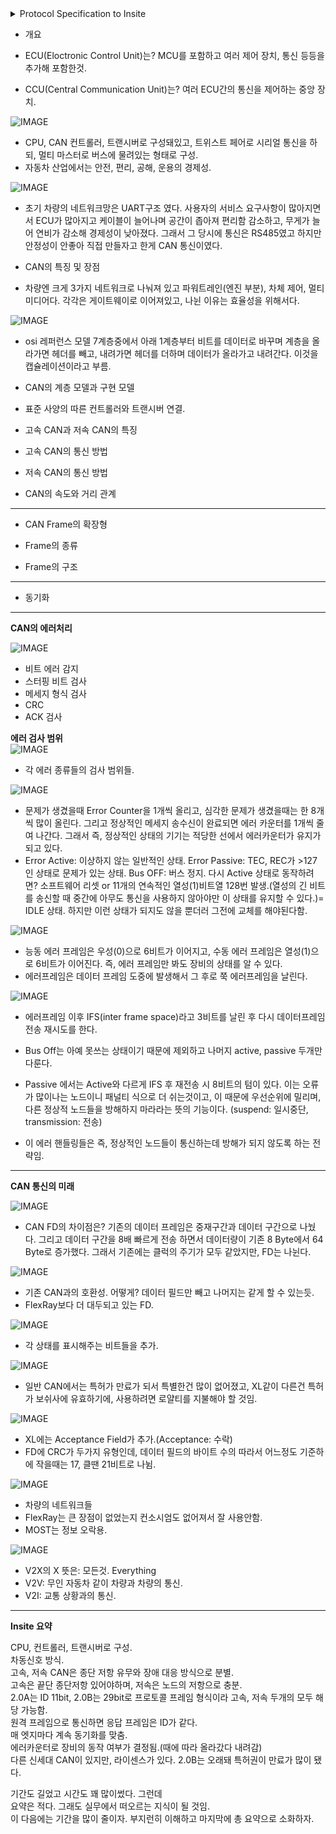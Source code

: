 <details><summary>Protocol Specification to Insite</summary>  
  
  * Broadcast address 란? 네트워크에 연결된 모든 노드에게 전송하는 주소. 예로 특정 ID를 필터링 하지않고 모든 노드가 수신하게 설계한다면 이 ID는 브로드캐스트 주소다.(물리적인 브로드캐스트는 없다.)  
  
  
</details>  
  
* 개요  
  
* ECU(Eloctronic Control Unit)는? MCU를 포함하고 여러 제어 장치, 통신 등등을 추가해 포함한것.  
* CCU(Central Communication Unit)는? 여러 ECU간의 통신을 제어하는 중앙 장치.  
  
![IMAGE](https://raw.githubusercontent.com/nogi-bot/resources/main/starpolar/images/17dd0477-5424-41a4-94ee-8c498c4ea03e-image.png)  
* CPU, CAN 컨트롤러, 트랜시버로 구성돼있고, 트위스트 페어로 시리얼 통신을 하되, 멀티 마스터로 버스에 물려있는 형태로 구성.  
* 자동차 산업에서는 안전, 편리, 공해, 운용의 경제성.  
  
![IMAGE](https://raw.githubusercontent.com/nogi-bot/resources/main/starpolar/images/691cf811-e4ca-459f-b093-4e94591737fa-image.png)  
* 초기 차량의 네트워크망은 UART구조 였다. 사용자의 서비스 요구사항이 많아지면서 ECU가 많아지고 케이블이 늘어나며 공간이 좁아져 편리함 감소하고, 무게가 늘어 연비가 감소해 경제성이 낮아졌다. 그래서 그 당시에 통신은 RS485였고 하지만 안정성이 안좋아 직접 만들자고 한게 CAN 통신이였다.  
  
* CAN의 특징 및 장점  
  
* 차량엔 크게 3가지 네트워크로 나눠져 있고 파워트레인(엔진 부분), 차체 제어, 멀티미디어다. 각각은 게이트웨이로 이어져있고, 나뉜 이유는 효율성을 위해서다.  
  
![IMAGE](https://raw.githubusercontent.com/nogi-bot/resources/main/starpolar/images/b6cafef5-7c32-401d-96ba-9c2969f91401-image.png)  
* osi 레퍼런스 모델 7계층중에서 아래 1계층부터 비트를 데이터로 바꾸며 계층을 올라가면 헤더를 빼고, 내려가면 헤더를 더하며 데이터가 올라가고 내려간다. 이것을 캡슐레이션이라고 부름.  
* CAN의 계층 모델과 구현 모델  
  
* 표준 사양의 따른 컨트롤러와 트랜시버 연결.  
  
* 고속 CAN과 저속 CAN의 특징  
  
* 고속 CAN의 통신 방법  
  
  
* 저속 CAN의 통신 방법  
  
* CAN의 속도와 거리 관계  
---  
* CAN Frame의 확장형  
* Frame의 종류  
  
* Frame의 구조  
  
---  
* 동기화  
---  
**CAN의 에러처리**  
  
![IMAGE](https://raw.githubusercontent.com/nogi-bot/resources/main/starpolar/images/42e0ccd2-5121-4f43-8838-4f3d66616399-image.png)  
* 비트 에러 감지  
* 스터핑 비트 검사  
* 메세지 형식 검사  
* CRC  
* ACK 검사  
  
**에러 검사 범위**  
![IMAGE](https://raw.githubusercontent.com/nogi-bot/resources/main/starpolar/images/1fa6508d-20e0-4c36-869f-910d20a2de11-image.png)  
* 각 에러 종류들의 검사 범위들.  
  
![IMAGE](https://raw.githubusercontent.com/nogi-bot/resources/main/starpolar/images/935caa82-e264-4e37-b549-219408a5b1b9-image.png)  
* 문제가 생겼을때 Error Counter을 1개씩 올리고, 심각한 문제가 생겼을때는 한 8개씩 많이 올린다. 그리고 정상적인 메세지 송수신이 완료되면 에러 카운터를 1개씩 줄여 나간다. 그래서  즉, 정상적인 상태의 기기는 적당한 선에서 에러카운터가 유지가 되고 있다.  
* Error Active: 이상하지 않는 일반적인 상태. Error Passive: TEC, REC가 >127 인 상태로 문제가 있는 상태. Bus OFF: 버스 정지. 다시 Active 상태로 동작하려면? 소프트웨어 리셋 or  11개의 연속적인 열성(1)비트열 128번 발생.(열성의 긴 비트를 송신할 때 중간에 아무도 통신을 사용하지 않아야만 이 상태를 유지할 수 있다.)= IDLE 상태. 하지만 이런 상태가 되지도 않을 뿐더러 그전에 교체를 해야된다함.  
  
![IMAGE](https://raw.githubusercontent.com/nogi-bot/resources/main/starpolar/images/c0f1656f-ce55-4ec1-8f0d-a48dfb50debb-image.png)  
* 능동 에러 프레임은 우성(0)으로 6비트가 이어지고, 수동 에러 프레임은 열성(1)으로 6비트가 이어진다. 즉, 에러 프레임만 봐도 장비의 상태를 알 수 있다.  
* 에러프레임은 데이터 프레임 도중에 발생해서 그 후로 쭉 에러프레임을 날린다.  
  
![IMAGE](https://raw.githubusercontent.com/nogi-bot/resources/main/starpolar/images/b138fbb9-8e77-48af-bb5e-a265a4f3e2bb-image.png)  
* 에러프레임 이후 IFS(inter frame space)라고 3비트를 날린 후 다시 데이터프레임 전송 재시도를 한다.  
* Bus Off는 아예 못쓰는 상태이기 때문에 제외하고 나머지 active, passive 두개만 다룬다.  
* Passive 에서는 Active와 다르게 IFS 후 재전송 시 8비트의 텀이 있다. 이는 오류가 많이나는 노드이니 패널티 식으로 더 쉬는것이고, 이 때문에 우선순위에 밀리며, 다른 정상적 노드들을 방해하지 마라라는 뜻의 기능이다. (suspend: 일시중단, transmission: 전송)  
  
* 이 에러 핸들링들은 즉, 정상적인 노드들이 통신하는데 방해가 되지 않도록 하는 전략임.  
  
---  
**CAN 통신의 미래**  
  
![IMAGE](https://raw.githubusercontent.com/nogi-bot/resources/main/starpolar/images/e73a7b3c-9071-4ced-9205-9338b0ed3299-image.png)  
* CAN FD의 차이점은? 기존의 데이터 프레임은 중재구간과 데이터 구간으로 나눴다. 그리고 데이터 구간을 8배 빠르게 전송 하면서 데이터량이 기존 8 Byte에서 64 Byte로 증가했다. 그래서 기존에는 클럭의 주기가 모두 같았지만, FD는 나뉜다.  
  
![IMAGE](https://raw.githubusercontent.com/nogi-bot/resources/main/starpolar/images/6fb324ef-935e-4223-97f9-48c17a86d1eb-image.png)  
* 기존 CAN과의 호환성. 어떻게? 데이터 필드만 빼고 나머지는 같게 할 수 있는듯.  
* FlexRay보다 더 대두되고 있는 FD.  
  
![IMAGE](https://raw.githubusercontent.com/nogi-bot/resources/main/starpolar/images/65dee15b-596d-4873-9cd4-d8e54224a2d4-image.png)  
* 각 상태를 표시해주는 비트들을 추가.  
  
![IMAGE](https://raw.githubusercontent.com/nogi-bot/resources/main/starpolar/images/99ccd635-2dcf-4747-9a4f-bef620e8d06e-image.png)  
* 일반 CAN에서는 특허가 만료가 되서 특별한건 많이 없어졌고, XL같이 다른건 특허가 보쉬사에 유효하기에, 사용하려면 로얄티를 지불해야 할 것임.  
  
![IMAGE](https://raw.githubusercontent.com/nogi-bot/resources/main/starpolar/images/5ebc6078-727f-42b8-b9aa-07e6082310ba-image.png)  
* XL에는 Acceptance Field가 추가.(Acceptance: 수락)  
* FD에 CRC가 두가지 유형인데, 데이터 필드의 바이트 수의 따라서 어느정도 기준하에 작을때는 17, 클땐 21비트로 나뉨.  
  
![IMAGE](https://raw.githubusercontent.com/nogi-bot/resources/main/starpolar/images/e26b3975-fdd7-4a45-b195-b92207b98192-image.png)  
* 차량의 네트워크들  
* FlexRay는 큰 장점이 없었는지 컨소시엄도 없어져서 잘 사용안함.  
* MOST는 정보 오락용.  
  
![IMAGE](https://raw.githubusercontent.com/nogi-bot/resources/main/starpolar/images/f49980e0-5d9b-46d1-8d1b-182011afe883-image.png)  
* V2X의 X 뜻은: 모든것. Everything  
* V2V: 무인 자동차 같이 차량과 차량의 통신.  
* V2I: 교통 상황과의 통신.  
  
---  
**Insite 요약**  
  
CPU, 컨트롤러, 트랜시버로 구성.  
차동신호 방식.  
고속, 저속 CAN은 종단 저항 유무와 장애 대응 방식으로 분별.  
고속은 끝단 종단저항 있어야하며, 저속은 노드의 저항으로 충분.  
2.0A는 ID 11bit, 2.0B는 29bit로 프로토콜 프레임 형식이라 고속, 저속 두개의 모두 해당 가능함.  
원격 프레임으로 통신하면 응답 프레임은 ID가 같다.  
매 엣지마다 계속 동기화를 맞춤.  
에러카운터로 장비의 동작 여부가 결정됨.(때에 따라 올라갔다 내려감)  
다른 신세대 CAN이 있지만, 라이센스가 있다. 2.0B는 오래돼 특허권이 만료가 많이 됐다.  
  
기간도 길었고 시간도 꽤 많이썼다. 그런데  
요약은 적다. 그래도 실무에서 떠오르는 지식이 될 것임.  
이 다음에는 기간을 많이 줄이자. 부지런히 이해하고 마지막에 총 요약으로 소화하자.  
